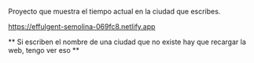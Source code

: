 Proyecto que muestra el tiempo actual en la ciudad que escribes.

https://effulgent-semolina-069fc8.netlify.app

** Si escriben el nombre de una ciudad que no existe hay que recargar la web, tengo ver eso ** 
